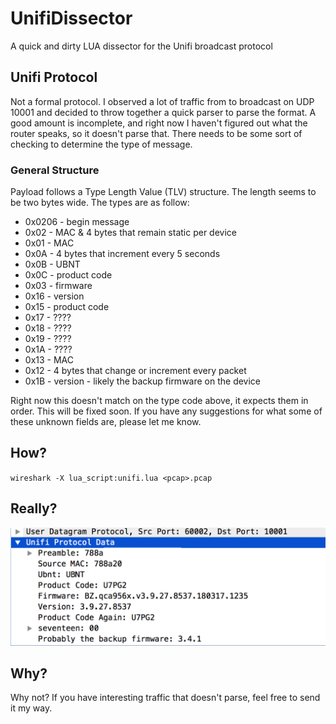 # UnifiDissector
A quick and dirty LUA dissector for the Unifi broadcast protocol

## Unifi Protocol
Not a formal protocol. I observed a lot of traffic from to broadcast on UDP 10001 and decided to throw together a quick parser to parse the format. A good amount is incomplete, and right now I haven't figured out what the router speaks, so it doesn't parse that. There needs to be some sort of checking to determine the type of message.

### General Structure
Payload follows a Type Length Value (TLV) structure. The length seems to be two bytes wide. The types are as follow:
* 0x0206 - begin message
* 0x02 - MAC & 4 bytes that remain static per device
* 0x01 - MAC
* 0x0A - 4 bytes that increment every 5 seconds
* 0x0B - UBNT
* 0x0C - product code
* 0x03 - firmware
* 0x16 - version
* 0x15 - product code
* 0x17 - ????
* 0x18 - ????
* 0x19 - ????
* 0x1A - ????
* 0x13 - MAC
* 0x12 - 4 bytes that change or increment every packet
* 0x1B - version - likely the backup firmware on the device

Right now this doesn't match on the type code above, it expects them in order. This will be fixed soon. If you have any suggestions for what some of these unknown fields are, please let me know.

## How?
`wireshark -X lua_script:unifi.lua <pcap>.pcap`

## Really?
![lua_dissector_1](/img/unifi_lua_1.png "Yes.")

## Why?
Why not? If you have interesting traffic that doesn't parse, feel free to send it my way.
